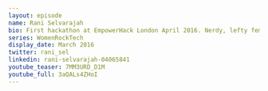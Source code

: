 ```yaml
---
layout: episode
name: Rani Selvarajah
bio: First hackathon at EmpowerHack London April 2016. Nerdy, lefty feminist, charity worker and trustee of the amazing @WomenandGirlsN. Interested in international development and tech. All views my own.
series: WomenRockTech
display_date: March 2016
twitter: rani_sel
linkedin: rani-selvarajah-04065841
youtube_teaser: 7MM3URD_D1M
youtube_full: 3aQALs4ZHoI
---
```


